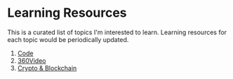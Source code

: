 # Learning Resources #

This is a curated list of topics I'm interested to learn. Learning resources for each topic would be periodically updated.

1. [Code](https://github.com/adachiu/learning-resources/blob/master/code.md)
2. [360Video](https://github.com/adachiu/learning-resources/blob/master/360video.md)
3. [Crypto & Blockchain](https://github.com/adachiu/learning-resources/blob/master/Crypto.MD)
